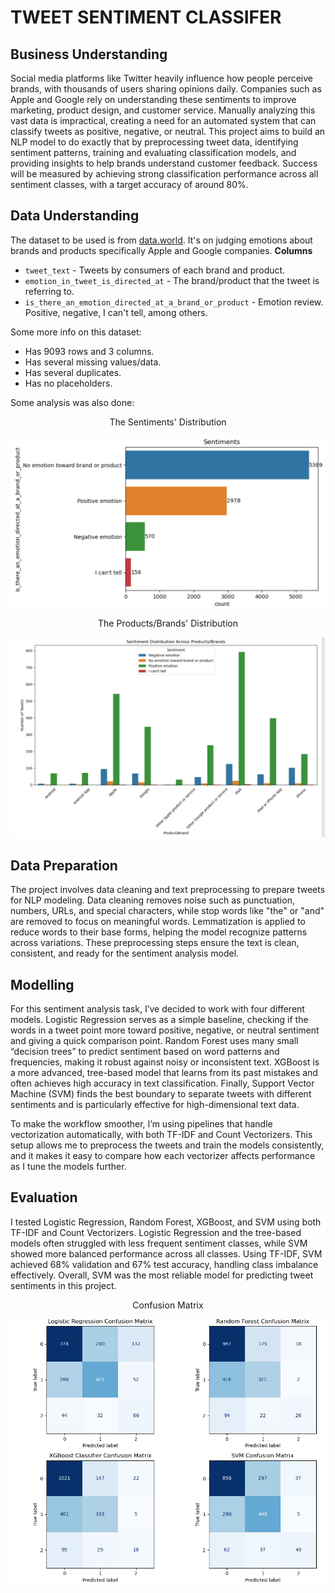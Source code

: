 # TWEET SENTIMENT CLASSIFER
## Business Understanding
Social media platforms like Twitter heavily influence how people perceive brands, with thousands of users sharing opinions daily. Companies such as Apple and Google rely on understanding these sentiments to improve marketing, product design, and customer service. Manually analyzing this vast data is impractical, creating a need for an automated system that can classify tweets as positive, negative, or neutral. This project aims to build an NLP model to do exactly that by preprocessing tweet data, identifying sentiment patterns, training and evaluating classification models, and providing insights to help brands understand customer feedback. Success will be measured by achieving strong classification performance across all sentiment classes, with a target accuracy of around 80%.
## Data Understanding
The dataset to be used is from [data.world](https://data.world/crowdflower/brands-and-product-emotions). It's on judging emotions about brands and products specifically Apple and Google companies. 
**Columns**<br>
- `tweet_text` - Tweets by consumers of each brand and product.
- `emotion_in_tweet_is_directed_at` - The brand/product that the tweet is referring to.
- `is_there_an_emotion_directed_at_a_brand_or_product` - Emotion review. Positive, negative, I can't tell, among others.

Some more info on this dataset:
- Has 9093 rows and 3 columns.
- Has several missing values/data.
- Has several duplicates.
- Has no placeholders.

Some analysis was also done:

<p align="center">
The Sentiments' Distribution
</p>

![Analysis](https://github.com/dennischesire/GROUP11-PROJECT/blob/ivy/Screenshot%20(106).png)

<p align="center">
The Products/Brands' Distribution
</p>

![Analysis2](https://github.com/dennischesire/GROUP11-PROJECT/blob/ivy/Screenshot%20(108).png)
## Data Preparation
The project involves data cleaning and text preprocessing to prepare tweets for NLP modeling. Data cleaning removes noise such as punctuation, numbers, URLs, and special characters, while stop words like "the" or "and" are removed to focus on meaningful words. Lemmatization is applied to reduce words to their base forms, helping the model recognize patterns across variations. These preprocessing steps ensure the text is clean, consistent, and ready for the sentiment analysis model.
## Modelling
For this sentiment analysis task, I’ve decided to work with four different models. Logistic Regression serves as a simple baseline, checking if the words in a tweet point more toward positive, negative, or neutral sentiment and giving a quick comparison point. Random Forest uses many small “decision trees” to predict sentiment based on word patterns and frequencies, making it robust against noisy or inconsistent text. XGBoost is a more advanced, tree-based model that learns from its past mistakes and often achieves high accuracy in text classification. Finally, Support Vector Machine (SVM) finds the best boundary to separate tweets with different sentiments and is particularly effective for high-dimensional text data.

To make the workflow smoother, I’m using pipelines that handle vectorization automatically, with both TF-IDF and Count Vectorizers. This setup allows me to preprocess the tweets and train the models consistently, and it makes it easy to compare how each vectorizer affects performance as I tune the models further.
## Evaluation
I tested Logistic Regression, Random Forest, XGBoost, and SVM using both TF-IDF and Count Vectorizers. Logistic Regression and the tree-based models often struggled with less frequent sentiment classes, while SVM showed more balanced performance across all classes. Using TF-IDF, SVM achieved 68% validation and 67% test accuracy, handling class imbalance effectively. Overall, SVM was the most reliable model for predicting tweet sentiments in this project.

<p align="center">
Confusion Matrix
</p>

![Analysis](https://github.com/dennischesire/GROUP11-PROJECT/blob/ivy/Screenshot%20(109).png)
